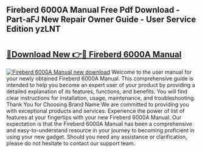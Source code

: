 ## Fireberd 6000A Manual Free Pdf Download - Part-aFJ New Repair Owner Guide - User Service Edition yzLNT

# <h2><a href="http://bc29117.oget.top/?id=Fireberd+6000A+Manual">🔗Download New 👉🔴 Fireberd 6000A Manual</a></h2>

[![Fireberd 6000A Manual new download](https://i.imgur.com/5g1atiW.png)](http://bc29117.oget.top/?id=Fireberd+6000A+Manual)
Welcome to the user manual for your newly obtained Fireberd 6000A Manual. This comprehensive guide is intended to help you become an expert user of your product by providing a detailed explanation of its features, functions, and benefits. You will find clear instructions for installation, usage, maintenance, and troubleshooting. Thank You for Choosing Brand Name We are committed to providing you with exceptional products and services. Experience the power of list of features at your fingertips with your new Fireberd 6000A Manual. Our expectation is that the Fireberd 6000A Manual has been a comprehensive and easy-to-understand resource in your journey to becoming proficient in using your new gadget. Should you need any assistance or clarification, please do not hesitate to contact our support team.
